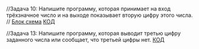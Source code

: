 //Задача 10: Напишите программу, которая принимает на вход трёхзначное число и на выходе показывает вторую цифру этого числа. 
// [Блок схема](Ex_01_Number3/dia_002_01.drawio.png)   [КОД](Ex_01_Number3/Program.cs)

//Задача 13: Напишите программу, которая выводит третью цифру заданного числа или сообщает, что третьей цифры нет. [КОД](Ex_02_Number3/Program.cs)